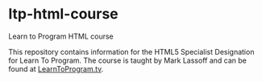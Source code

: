 # ltp-html-course
Learn to Program HTML course

This repository contains information for the HTML5 Specialist Designation for Learn To Program. The course is taught by Mark Lassoff and can be found at [LearnToProgram.tv](http://www.learntoprogram.tv). 
